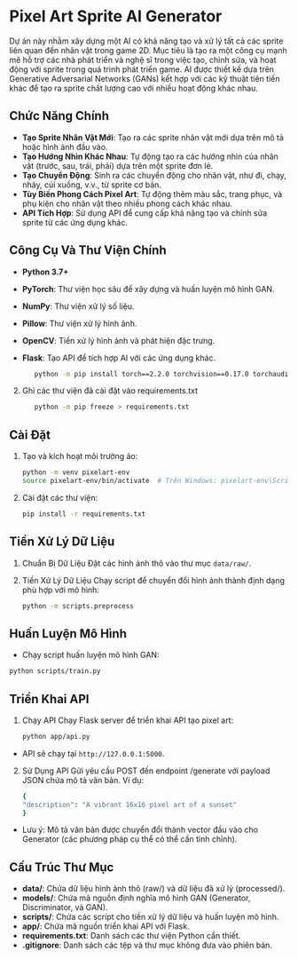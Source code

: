 # Pixel Art Sprite AI Generator

Dự án này nhằm xây dựng một AI có khả năng tạo và xử lý tất cả các sprite liên quan đến nhân vật trong game 2D. Mục tiêu là tạo ra một công cụ mạnh mẽ hỗ trợ các nhà phát triển và nghệ sĩ trong việc tạo, chỉnh sửa, và hoạt động với sprite trong quá trình phát triển game. AI được thiết kế dựa trên Generative Adversarial Networks (GANs) kết hợp với các kỹ thuật tiên tiến khác để tạo ra sprite chất lượng cao với nhiều hoạt động khác nhau.

## Chức Năng Chính

- **Tạo Sprite Nhân Vật Mới**: Tạo ra các sprite nhân vật mới dựa trên mô tả hoặc hình ảnh đầu vào.
- **Tạo Hướng Nhìn Khác Nhau**: Tự động tạo ra các hướng nhìn của nhân vật (trước, sau, trái, phải) dựa trên một sprite đơn lẻ.
- **Tạo Chuyển Động**: Sinh ra các chuyển động cho nhân vật, như đi, chạy, nhảy, cúi xuống, v.v., từ sprite cơ bản.
- **Tùy Biến Phong Cách Pixel Art**: Tự động thêm màu sắc, trang phục, và phụ kiện cho nhân vật theo nhiều phong cách khác nhau.
- **API Tích Hợp**: Sử dụng API để cung cấp khả năng tạo và chỉnh sửa sprite từ các ứng dụng khác.

## Công Cụ Và Thư Viện Chính

- **Python 3.7+**
- **PyTorch**: Thư viện học sâu để xây dựng và huấn luyện mô hình GAN.
- **NumPy**: Thư viện xử lý số liệu.
- **Pillow**: Thư viện xử lý hình ảnh.
- **OpenCV**: Tiền xử lý hình ảnh và phát hiện đặc trưng.
- **Flask**: Tạo API để tích hợp AI với các ứng dụng khác.

  ```bash
     python -m pip install torch==2.2.0 torchvision==0.17.0 torchaudio==2.2.0 numpy pillow flask
  ```

2. Ghi các thư viện đã cài đặt vào requirements.txt
   ```bash
      python -m pip freeze > requirements.txt
   ```

## Cài Đặt

1. Tạo và kích hoạt môi trường ảo:

   ```bash
   python -m venv pixelart-env
   source pixelart-env/bin/activate  # Trên Windows: pixelart-env\Scripts\activate
   ```

2. Cài đặt các thư viện:
   ```bash
   pip install -r requirements.txt
   ```

## Tiền Xử Lý Dữ Liệu

1. Chuẩn Bị Dữ Liệu
   Đặt các hình ảnh thô vào thư mục `data/raw/`.

2. Tiền Xử Lý Dữ Liệu
   Chạy script để chuyển đổi hình ảnh thành định dạng phù hợp với mô hình:
   ```bash
   python -m scripts.preprocess
   ```

## Huấn Luyện Mô Hình

- Chạy script huấn luyện mô hình GAN:

```bash
python scripts/train.py
```

## Triển Khai API

1. Chạy API
   Chạy Flask server để triển khai API tạo pixel art:
   ```bash
   python app/api.py
   ```

- API sẽ chạy tại `http://127.0.0.1:5000`.

2. Sử Dụng API
   Gửi yêu cầu POST đến endpoint /generate với payload JSON chứa mô tả văn bản. Ví dụ:
   ```bash
   {
   "description": "A vibrant 16x16 pixel art of a sunset"
   }
   ```

- Lưu ý: Mô tả văn bản được chuyển đổi thành vector đầu vào cho Generator (các phương pháp cụ thể có thể cần tinh chỉnh).

## Cấu Trúc Thư Mục

- **data/**: Chứa dữ liệu hình ảnh thô (raw/) và dữ liệu đã xử lý (processed/).
- **models/**: Chứa mã nguồn định nghĩa mô hình GAN (Generator, Discriminator, và GAN).
- **scripts/**: Chứa các script cho tiền xử lý dữ liệu và huấn luyện mô hình.
- **app/**: Chứa mã nguồn triển khai API với Flask.
- **requirements.txt**: Danh sách các thư viện Python cần thiết.
- **.gitignore**: Danh sách các tệp và thư mục không đưa vào phiên bản.
